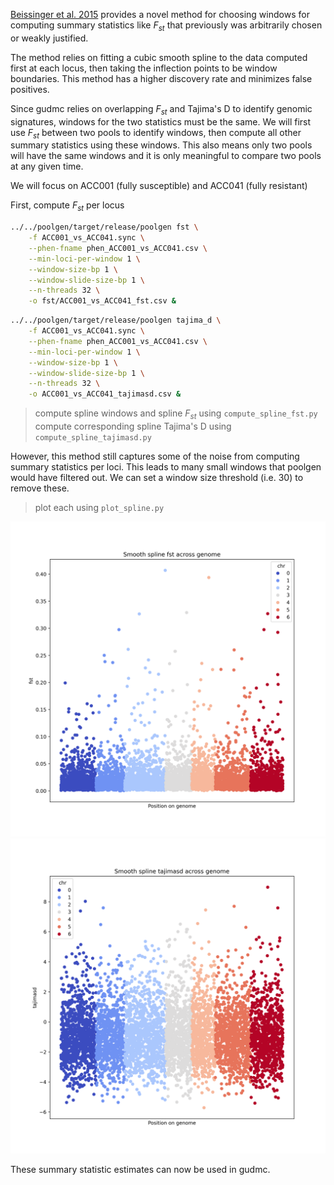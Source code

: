 [Beissinger et al. 2015](https://gsejournal.biomedcentral.com/articles/10.1186/s12711-015-0105-9) provides a novel method for choosing windows for computing summary statistics like $F_{st}$ that previously was arbitrarily chosen or weakly justified.

The method relies on fitting a cubic smooth spline to the data computed first at each locus, then taking the inflection points to be window boundaries. This method has a higher discovery rate and minimizes false positives.

Since gudmc relies on overlapping $F_{st}$ and Tajima's D to identify genomic signatures, windows for the two statistics must be the same. We will first use $F_{st}$ between two pools to identify windows, then compute all other summary statistics using these windows. This also means only two pools will have the same windows and it is only meaningful to compare two pools at any given time.

We will focus on ACC001 (fully susceptible) and ACC041 (fully resistant)

First, compute $F_{st}$ per locus
```bash
../../poolgen/target/release/poolgen fst \
    -f ACC001_vs_ACC041.sync \
    --phen-fname phen_ACC001_vs_ACC041.csv \
    --min-loci-per-window 1 \
    --window-size-bp 1 \
    --window-slide-size-bp 1 \
    --n-threads 32 \
    -o fst/ACC001_vs_ACC041_fst.csv &
```
```bash
../../poolgen/target/release/poolgen tajima_d \
    -f ACC001_vs_ACC041.sync \
    --phen-fname phen_ACC001_vs_ACC041.csv \
    --min-loci-per-window 1 \
    --window-size-bp 1 \
    --window-slide-size-bp 1 \
    --n-threads 32 \
    -o ACC001_vs_ACC041_tajimasd.csv &
```

> compute spline windows and spline $F_{st}$ using `compute_spline_fst.py`
> compute corresponding spline Tajima's D using `compute_spline_tajimasd.py`

However, this method still captures some of the noise from computing summary statistics per loci. This leads to many small windows that poolgen would have filtered out. 
We can set a window size threshold (i.e. 30) to remove these.

> plot each using `plot_spline.py`

<img src="figures/spline_fst.png" alt="spline_fst" width="700px"/>
<img src="figures/spline_tajimasd.png" alt="spline_tajimasd" width="700px"/>

These summary statistic estimates can now be used in gudmc.